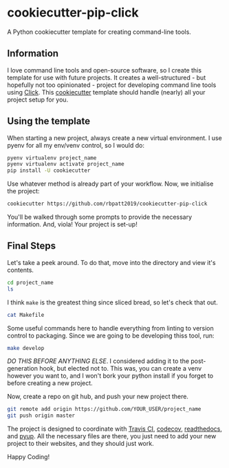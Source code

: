 # cookiecutter-pip-click

A Python cookiecutter template for creating command-line tools.

## Information

I love command line tools and open-source software, so I create this template for use with future projects. It creates a well-structured - but hopefully not too opinionated - project for developing command line tools using [Click](https://click.palletsprojects.com/en/7.x/). This [cookiecutter](https://cookiecutter.readtehdocs.io) template should handle (nearly) all your project setup for you.

## Using the template

When starting a new project, always create a new virtual environment. I use pyenv for all my env/venv control, so I would do:

```sh
pyenv virtualenv project_name
pyenv virtualenv activate project_name
pip install -U cookiecutter
```

Use whatever method is already part of your workflow. Now, we initialise the project:

```sh
cookiecutter https://github.com/rbpatt2019/cookiecutter-pip-click
```

You'll be walked through some prompts to provide the necessary information. And, viola! Your project is set-up! 

## Final Steps

Let's take a peek around. To do that, move into the directory and view it's contents.

```sh
cd project_name
ls
```

I think `make` is the greatest thing since sliced bread, so let's check that out.

```sh
cat Makefile
```

Some useful commands here to handle everything from linting to version control to packaging. Since we are going to be developing thiss tool, run:

```sh
make develop
```

*DO THIS BEFORE ANYTHING ELSE*. I considered adding it to the post-generation hook, but elected not to. This was, you can create a venv however you want to, and I won't bork your python install if you forget to before creating a new project.

Now, create a repo on git hub, and push your new project there.

```sh
git remote add origin https://github.com/YOUR_USER/project_name
git push origin master
```

The project is designed to coordinate with [Travis CI](https://travis-ci.org), [codecov](https://codecov.io), [readthedocs](https://readthedocs.org), and [pyup](https://pyup.io). All the necessary files are there, you just need to add your new project to their websites, and they should just work.

Happy Coding!
